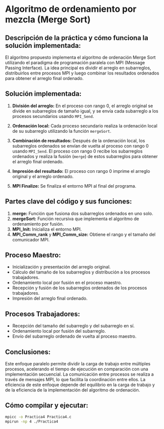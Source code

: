 # Algoritmo de ordenamiento por mezcla (Merge Sort)

## Descripción de la práctica y cómo funciona la solución implementada:
El algoritmo propuesto implementa el algoritmo de ordenación Merge Sort utilizando el paradigma de programación paralela con MPI (Message Passing Interface). La idea principal es dividir el arreglo en subarreglos, distribuirlos entre procesos MPI y luego combinar los resultados ordenados para obtener el arreglo final ordenado.

## Solución implementada:

1. **División del arreglo:**
   En el proceso con rango 0, el arreglo original se divide en subarreglos de tamaño igual, y se envía cada subarreglo a los procesos secundarios usando `MPI_Send`.

2. **Ordenación local:**
   Cada proceso secundario realiza la ordenación local de su subarreglo utilizando la función `mergeSort`.

3. **Combinación de resultados:**
   Después de la ordenación local, los subarreglos ordenados se envían de vuelta al proceso con rango 0 usando `MPI_Send`. El proceso con rango 0 recibe los subarreglos ordenados y realiza la fusión (`merge`) de estos subarreglos para obtener el arreglo final ordenado.

4. **Impresión del resultado:**
   El proceso con rango 0 imprime el arreglo original y el arreglo ordenado.

5. **MPI Finalize:**
   Se finaliza el entorno MPI al final del programa.

## Partes clave del código y sus funciones:

1. **merge:** Función que fusiona dos subarreglos ordenados en uno solo.
2. **mergeSort:** Función recursiva que implementa el algoritmo de ordenamiento por fusión.
3. **MPI_Init:** Inicializa el entorno MPI.
4. **MPI_Comm_rank** y **MPI_Comm_size:** Obtiene el rango y el tamaño del comunicador MPI.

## Proceso Maestro:

- Inicialización y presentación del arreglo original.
- Cálculo del tamaño de los subarreglos y distribución a los procesos trabajadores.
- Ordenamiento local por fusión en el proceso maestro.
- Recepción y fusión de los subarreglos ordenados de los procesos trabajadores.
- Impresión del arreglo final ordenado.

## Procesos Trabajadores:

- Recepción del tamaño del subarreglo y del subarreglo en sí.
- Ordenamiento local por fusión del subarreglo.
- Envío del subarreglo ordenado de vuelta al proceso maestro.

## Conclusiones:
Este enfoque paralelo permite dividir la carga de trabajo entre múltiples procesos, acelerando el tiempo de ejecución en comparación con una implementación secuencial. La comunicación entre procesos se realiza a través de mensajes MPI, lo que facilita la coordinación entre ellos. La eficiencia de este enfoque depende del equilibrio en la carga de trabajo y de la eficiencia de la implementación del algoritmo de ordenación.

## Cómo compilar y ejecutar:

```bash
mpicc -o Practica4 Practica4.c
mpirun -np 4 ./Practica4